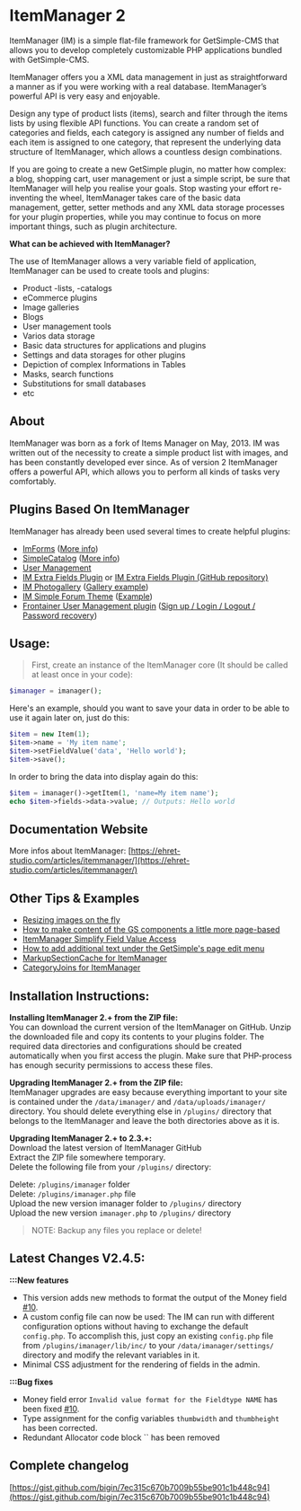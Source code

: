 # ItemManager 2

ItemManager (IM) is a simple flat-file framework for GetSimple-CMS that allows you to develop completely customizable
PHP applications bundled with GetSimple-CMS.

ItemManager offers you a XML data management in just as straightforward a manner as if you were working with a real
database. ItemManager’s powerful API is very easy and enjoyable.

Design any type of product lists (items), search and filter through the items lists by using flexible API functions.
You can create a random set of categories and fields, each category is assigned any number of fields and each item is
assigned to one category, that represent the underlying data structure of ItemManager, which allows a countless design
combinations.

If you are going to create a new GetSimple plugin, no matter how complex: a blog, shopping cart, user management or just 
a simple script, be sure that ItemManager will help you realise your goals.
Stop wasting your effort re-inventing the wheel, ItemManager takes care of the
basic data management, getter, setter methods and any XML data storage processes for your plugin properties, while you
may continue to focus on more important things, such as plugin architecture. 

**What can be achieved with ItemManager?**

The use of ItemManager allows a very variable field of application, ItemManager can be used to create tools and
plugins:

- Product -lists, -catalogs
- eCommerce plugins
- Image galleries
- Blogs
- User management tools
- Varios data storage
- Basic data structures for applications and plugins
- Settings and data storages for other plugins
- Depiction of complex Informations in Tables
- Masks, search functions
- Substitutions for small databases
- etc

## About   
ItemManager was born as a fork of Items Manager on May, 2013. IM was written out of the necessity to create a simple 
product list with images, and has been constantly developed ever since. As of version 2 ItemManager offers a powerful 
API, which allows you to perform all kinds of tasks very comfortably.   

## Plugins Based On ItemManager   
ItemManager has already been used several times to create helpful plugins:   

- [ImForms](http://get-simple.info/extend/plugin/imforms/1121/) ([More info](https://ehret-studio.com/articles/imforms-a-form-generator/))   
- [SimpleCatalog](http://get-simple.info/extend/plugin/simplecatalog/1091/) ([More info](https://ehret-studio.com/articles/simplecatalog-itemmanager-based-plugin/))   
- [User Management](https://ehret-studio.com/articles/itemmanager/creating-user-management/)   
- [IM Extra Fields Plugin](http://get-simple.info/extend/plugin/im-extra-fields/1057/) or [IM Extra Fields Plugin (GitHub repository)](https://github.com/bigin/ImExtraFields)    
- [IM Photogallery](http://get-simple.info/extend/theme/itemmanagers-photogallery/1043/) ([Gallery example](http://ehret-studio.com/gallery/))   
- [IM Simple Forum Theme](http://get-simple.info/extend/theme/simpleforum/1016/) ([Example](http://im.ehret-studio.com/forum/))   
- [Frontainer User Management plugin](http://get-simple.info/extend/plugin/frontainer/1015/) ([Sign up / Login / Logout / Password recovery](http://im.ehret-studio.com/login/))   

## Usage:   
   
> First, create an instance of the ItemManager core (It should be called at least once in your code): 
   
```php
$imanager = imanager();
```
   
Here's an example, should you want to save your data in order to be able
to use it again later on, just do this:
   
```php
$item = new Item(1);
$item->name = 'My item name';
$item->setFieldValue('data', 'Hello world');
$item->save();
```
   
In order to bring the data into display again do this:
   
```php
$item = imanager()->getItem(1, 'name=My item name');
echo $item->fields->data->value; // Outputs: Hello world
```
   
## Documentation Website    
More infos about ItemManager: [https://ehret-studio.com/articles/itemmanager/](https://ehret-studio.com/articles/itemmanager/)   
   
## Other Tips & Examples    
- [Resizing images on the fly](https://bigin.github.io/ghpages/resizeimage/)   
- [How to make content of the GS components a little more page-based](https://bigin.github.io/ghpages/pagelayout/)   
- [ItemManager Simplify Field Value Access](https://bigin.github.io/ghpages/simplification/)   
- [How to add additional text under the GetSimple's page edit menu](http://get-simple.info/forums/showthread.php?tid=8664)   
- [MarkupSectionCache for ItemManager](http://get-simple.info/forums/showthread.php?tid=8016)   
- [CategoryJoins for ItemManager](http://get-simple.info/forums/showthread.php?tid=8017)   
   
   
## Installation Instructions:   
   
**Installing ItemManager 2.+ from the ZIP file:**   
You can download the current version of the ItemManager on GitHub. Unzip the downloaded file and copy its
contents to your plugins folder. The required data directories and configurations should be created automatically
when you first access the plugin. Make sure that PHP-process has enough security permissions to access these files.
   
**Upgrading ItemManager 2.+ from the ZIP file:**   
ItemManager upgrades are easy because everything important to your site is contained under the `/data/imanager/` and
`/data/uploads/imanager/` directory. You should delete everything else in `/plugins/` directory that belongs to the
ItemManager and leave the both directories above as it is.
   
**Upgrading ItemManager 2.+ to 2.3.+:**   
Download the latest version of ItemManager GitHub     
Extract the ZIP file somewhere temporary.   
Delete the following file from your `/plugins/` directory:     
   
Delete: `/plugins/imanager` folder   
Delete: `/plugins/imanager.php` file   
Upload the new version imanager folder to `/plugins/` directory   
Upload the new version `imanager.php` to `/plugins/` directory     
   
> NOTE: Backup any files you replace or delete!   

## Latest Changes V2.4.5:
**:::New features**   
- This version adds new methods to format the output of the Money field [#10](https://github.com/bigin/ItemManager_2.0/issues/10).
- A custom config file can now be used: The IM can run with different configuration options without having to exchange 
the default `config.php`. To accomplish this, just copy an existing `config.php` file from `/plugins/imanager/lib/inc/` 
to your `/data/imanager/settings/` directory and modify the relevant variables in it.    
- Minimal CSS adjustment for the rendering of fields in the admin.    

**:::Bug fixes**   
- Money field error `Invalid value format for the Fieldtype NAME` has been fixed [#10](https://github.com/bigin/ItemManager_2.0/issues/10).   
- Type assignment for the config variables `thumbwidth` and `thumbheight` has been corrected.   
- Redundant Allocator code block `` has been removed

## Complete changelog    
[https://gist.github.com/bigin/7ec315c670b7009b55be901c1b448c94](https://gist.github.com/bigin/7ec315c670b7009b55be901c1b448c94)   


